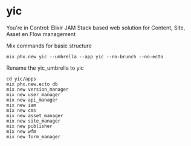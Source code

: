 # yic
You're in Control: Elixir JAM Stack based web solution for Content, Site, Asset en Flow management

Mix commands for basic structure
```
mix phx.new yic --umbrella --app yic --no-brunch --no-ecto
```
Rename the yic_umbrella to yic
```
cd yic/apps
mix phx.new.ecto db
mix new version_manager
mix new user_manager
mix new api_manager
mix new iam
mix new cms
mix new asset_manager
mix new site_manager
mix new publisher
mix new wfm
mix new form_manager
```

